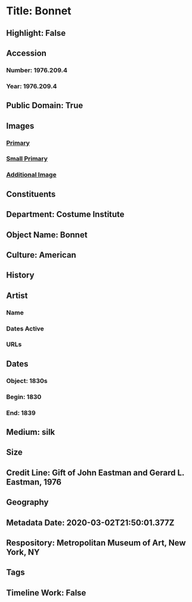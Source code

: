 # Title: Bonnet
## Highlight: False
## Accession
### Number: 1976.209.4
### Year: 1976.209.4
## Public Domain: True
## Images
### [Primary](https://images.metmuseum.org/CRDImages/ci/original/1976.209.4_S.jpg)
### [Small Primary](https://images.metmuseum.org/CRDImages/ci/web-large/1976.209.4_S.jpg)
### [Additional Image](https://images.metmuseum.org/CRDImages/ci/original/1976.209.4_B.jpg)
## Constituents
## Department: Costume Institute
## Object Name: Bonnet
## Culture: American
## History
## Artist
### Name
### Dates Active
### URLs
## Dates
### Object: 1830s
### Begin: 1830
### End: 1839
## Medium: silk
## Size
## Credit Line: Gift of John Eastman and Gerard L. Eastman, 1976
## Geography
## Metadata Date: 2020-03-02T21:50:01.377Z
## Respository: Metropolitan Museum of Art, New York, NY
## Tags
## Timeline Work: False
